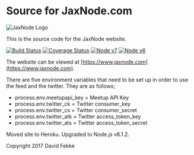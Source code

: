 # Source for JaxNode.com

![JaxNode Logo](https://www.jaxnode.com/images/jaxnodejs.png)

This is the source code for the JaxNode website.

[![Build Status](https://travis-ci.org/davidfekke/jaxnode.svg?branch=release)](https://travis-ci.org/davidfekke/jaxnode)
[![Coverage Status](https://coveralls.io/repos/davidfekke/jaxnode/badge.svg?branch=master&service=github)](https://coveralls.io/github/davidfekke/jaxnode?branch=master)
[![Node v7](http://img.shields.io/badge/node-v8.1.2-brightgreen.svg)](https://nodejs.org)
[![Node v6](http://img.shields.io/badge/node-v6.11.0-brightgreen.svg)](https://nodejs.org)

The website can be viewed at [https://www.jaxnode.com](https://www.jaxnode.com).

There are five environment variables that need to be set up in order to use the feed and the twitter.
They are as follows;

* process.env.meetupapi_key = Meetup API Key
* process.env.twitter_ck = Twitter consumer_key
* process.env.twitter_cs = Twitter consumer_secret
* process.env.twitter_atk = Twitter access_token_key
* process.env.twitter_ats = Twitter access_token_secret

Moved site to Heroku. Upgraded to Node.js v8.1.2.

Copyright 2017 David Fekke
